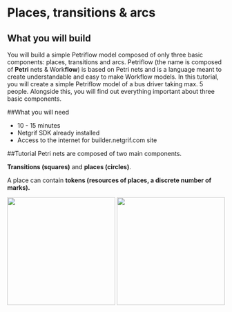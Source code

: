 # Places, transitions & arcs

## What you will build

You will build a simple Petriflow model composed of only three basic components: places, transitions and arcs. Petriflow (the name is composed of **Petri** nets & Work**flow**) is based on Petri nets and is a language meant to create understandable and easy to make Workflow models. In this tutorial, you will create a simple Petriflow model of a bus driver taking max. 5 people. Alongside this, you will find out everything important about three basic components.

##What you will need
<ul>
    <li>10 - 15 minutes</li>
    <li>Netgrif SDK already installed</li>
    <li>Access to the internet for builder.netgrif.com site</li>
</ul>

##Tutorial
Petri nets are composed of two main components.

**Transitions (squares)** and **places (circles)**.
    
A place can contain **tokens (resources of places, a discrete number of marks).**

<img src="https://netgrif.com/wp-content/uploads/2021/01/t1.png" height="250">
<img src="https://netgrif.com/wp-content/uploads/2021/01/p1.png" height="250    ">



